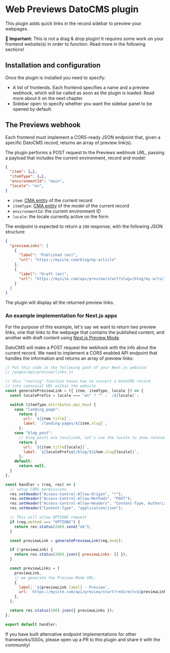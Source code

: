 # Web Previews DatoCMS plugin

This plugin adds quick links in the record sidebar to preview your webpages.

🚨 **Important:** This is not a drag & drop plugin! It requires some work on your frontend website(s) in order to function. Read more in the following sections!

## Installation and configuration

Once the plugin is installed you need to specify:

- A list of frontends. Each frontend specifies a name and a preview webhook, which will be called as soon as the plugin is loaded. Read more about it on the next chapter.
- Sidebar open: to specify whether you want the sidebar panel to be opened by default.

## The Previews webhook

Each frontend must implement a CORS-ready JSON endpoint that, given a specific DatoCMS record, returns an array of preview link(s).

The plugin performs a POST request to the Previews webhook URL, passing a payload that includes the current environment, record and model:

```json
{
  "item": {…},
  "itemType": {…},
  "environmentId": "main",
  "locale": "en",
}
```

- `item`: [CMA entity](https://www.datocms.com/docs/content-management-api/resources/item) of the current record
- `itemType`: [CMA entity](https://www.datocms.com/docs/content-management-api/resources/item-type) of the model of the current record
- `environmentId`: the current environment ID
- `locale`: the locale currently active on the form

The endpoint is expected to return a `200` response, with the following JSON structure:

```json
{
  "previewLinks": [
    {
      "label": "Published (en)",
      "url": "https://mysite.com/blog/my-article"
    },
    {
      "label": "Draft (en)",
      "url": "https://mysite.com/api/preview/start?slug=/blog/my-article"
    }
  ]
}
```

The plugin will display all the returned preview links.

### An example implementation for Next.js apps

For the purpose of this example, let's say we want to return two preview links, one that links to the webpage that contains the published content, and another with draft content using [Next.js Preview Mode](https://www.datocms.com/docs/next-js/setting-up-next-js-preview-mode).

DatoCMS will make a POST request the webhook with the info about the current record. We need to implement a CORS enabled API endpoint that handles the information and returns an array of preview links:

```js
// Put this code in the following path of your Next.js website:
// /pages/api/preview/links.js

// this "routing" function knows how to convert a DatoCMS record
// into canonical URL within the website
const generatePreviewLink = ({ item, itemType, locale }) => {
  const localePrefix = locale === "en" ? "" : `/${locale}`;

  switch (itemType.attributes.api_key) {
    case "landing_page":
      return {
        url: `${item.title}`,
        label: `/landing-pages/${item.slug}`,
      };
    case "blog_post":
      // blog posts are localized, let's use the locale to show relevant information:
      return {
        url: `${item.title[locale]}`,
        label: `${localePrefix}/blog/${item.slug[locale]}`,
      };
    default:
      return null;
  }
};

const handler = (req, res) => {
  // setup CORS permissions
  res.setHeader("Access-Control-Allow-Origin", "*");
  res.setHeader("Access-Control-Allow-Methods", "POST");
  res.setHeader("Access-Control-Allow-Headers", "Content-Type, Authorization");
  res.setHeader("Content-Type", "application/json");

  // This will allow OPTIONS request
  if (req.method === "OPTIONS") {
    return res.status(200).send("ok");
  }

  const previewLink = generatePreviewLink(req.body);

  if (!previewLink) {
    return res.status(200).json({ previewLinks: [] });
  }

  const previewLinks = [
    previewLink,
    // we generate the Preview Mode URL:
    {
      label: `${previewLink.label} - Preview`,
      url: `https://mysite.com/api/preview/start?redirect=${previewLink.url}`,
    },
  ];

  return res.status(200).json({ previewLinks });
};

export default handler;
```

If you have built alternative endpoint implementations for other frameworks/SSGs, please open up a PR to this plugin and share it with the community!
